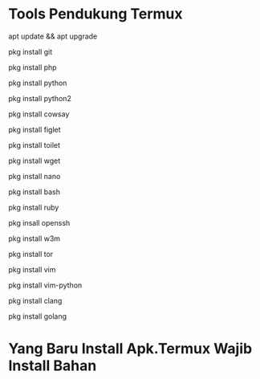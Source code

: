 # Tools Pendukung Termux

apt update && apt upgrade


pkg install git


pkg install php


pkg install python


pkg install python2


pkg install cowsay


pkg install figlet


pkg install toilet


pkg install wget


pkg install nano


pkg install bash


pkg install ruby


pkg insall openssh


pkg install w3m


pkg install tor


pkg install vim


pkg install vim-python


pkg install clang


pkg install golang


# Yang Baru Install Apk.Termux Wajib Install Bahan
